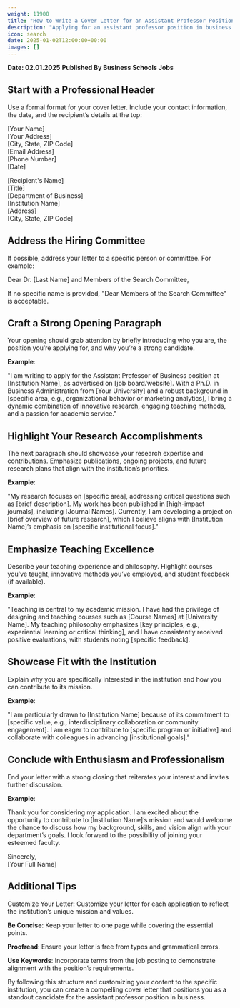 ```yaml
---
weight: 11900
title: "How to Write a Cover Letter for an Assistant Professor Position in Business"
description: "Applying for an assistant professor position in business is a competitive process, and your cover letter is one of the most critical components of your application. It’s your opportunity to showcase your academic achievements, teaching philosophy, and research agenda, as well as to demonstrate how you align with the institution’s values and goals. Here's a step-by-step guide to crafting an outstanding cover letter, along with key tips and examples."
icon: search
date: 2025-01-02T12:00:00+00:00
images: []
---
```


**Date: 02.01.2025**
**Published By Business Schools Jobs**

**Start with a Professional Header**
---

Use a formal format for your cover letter. Include your contact information, the date, and the recipient’s details at the top:

[Your Name]  
[Your Address]  
[City, State, ZIP Code]  
[Email Address]  
[Phone Number]  
[Date]

[Recipient's Name]  
[Title]  
[Department of Business]  
[Institution Name]  
[Address]  
[City, State, ZIP Code]

**Address the Hiring Committee**
---

If possible, address your letter to a specific person or committee. For example:

Dear Dr. [Last Name] and Members of the Search Committee,

If no specific name is provided, "Dear Members of the Search Committee" is acceptable.

**Craft a Strong Opening Paragraph**
---

Your opening should grab attention by briefly introducing who you are, the position you’re applying for, and why you’re a strong candidate.

**Example**:

"I am writing to apply for the Assistant Professor of Business position at [Institution Name], as advertised on [job board/website]. With a Ph.D. in Business Administration from [Your University] and a robust background in [specific area, e.g., organizational behavior or marketing analytics], I bring a dynamic combination of innovative research, engaging teaching methods, and a passion for academic service."

**Highlight Your Research Accomplishments**
---

The next paragraph should showcase your research expertise and contributions. Emphasize publications, ongoing projects, and future research plans that align with the institution’s priorities.

**Example**:

"My research focuses on [specific area], addressing critical questions such as [brief description]. My work has been published in [high-impact journals], including [Journal Names]. Currently, I am developing a project on [brief overview of future research], which I believe aligns with [Institution Name]’s emphasis on [specific institutional focus]."

**Emphasize Teaching Excellence**
---

Describe your teaching experience and philosophy. Highlight courses you’ve taught, innovative methods you’ve employed, and student feedback (if available).

**Example**:

"Teaching is central to my academic mission. I have had the privilege of designing and teaching courses such as [Course Names] at [University Name]. My teaching philosophy emphasizes [key principles, e.g., experiential learning or critical thinking], and I have consistently received positive evaluations, with students noting [specific feedback].

**Showcase Fit with the Institution**
---

Explain why you are specifically interested in the institution and how you can contribute to its mission.

**Example**:

"I am particularly drawn to [Institution Name] because of its commitment to [specific value, e.g., interdisciplinary collaboration or community engagement]. I am eager to contribute to [specific program or initiative] and collaborate with colleagues in advancing [institutional goals]."

**Conclude with Enthusiasm and Professionalism**
---

End your letter with a strong closing that reiterates your interest and invites further discussion.

**Example**:

Thank you for considering my application. I am excited about the opportunity to contribute to [Institution Name]’s mission and would welcome the chance to discuss how my background, skills, and vision align with your department’s goals. I look forward to the possibility of joining your esteemed faculty.

Sincerely,  
[Your Full Name]

**Additional Tips**
---

Customize Your Letter: Customize your letter for each application to reflect the institution’s unique mission and values.

**Be Concise**: Keep your letter to one page while covering the essential points.

**Proofread**: Ensure your letter is free from typos and grammatical errors.

**Use Keywords**: Incorporate terms from the job posting to demonstrate alignment with the position’s requirements.

By following this structure and customizing your content to the specific institution, you can create a compelling cover letter that positions you as a standout candidate for the assistant professor position in business.